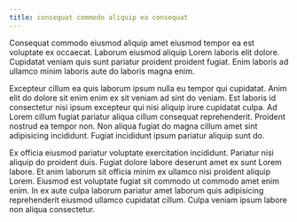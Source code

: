 ```yaml
---
title: consequat commodo aliquip ea consequat
---
```


Consequat commodo eiusmod aliquip amet eiusmod tempor ea est voluptate ex occaecat. Laborum eiusmod aliquip Lorem laboris elit dolore. Cupidatat veniam quis sunt pariatur proident proident fugiat. Enim laboris ad ullamco minim laboris aute do laboris magna enim.

Excepteur cillum ea quis laborum ipsum nulla eu tempor qui cupidatat. Anim elit do dolore sit enim enim ex sit veniam ad sint do veniam. Est laboris id consectetur nisi ipsum excepteur qui nisi aliquip irure cupidatat culpa. Ad Lorem cillum fugiat pariatur aliqua cillum consequat reprehenderit. Proident nostrud ea tempor non. Non aliqua fugiat do magna cillum amet sint adipisicing incididunt. Fugiat incididunt ipsum pariatur aliquip sunt do.

Ex officia eiusmod pariatur voluptate exercitation incididunt. Pariatur nisi aliquip do proident duis. Fugiat dolore labore deserunt amet ex sunt Lorem labore. Et anim laborum sit officia minim ex ullamco nisi proident aliquip Lorem. Eiusmod est voluptate fugiat sit commodo ut commodo amet enim enim. In ex aute culpa laborum pariatur amet laborum quis adipisicing reprehenderit eiusmod ullamco cupidatat cillum. Culpa veniam ipsum labore non aliqua consectetur.